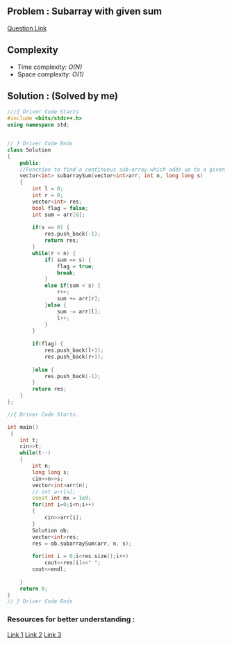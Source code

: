 ## Problem : Subarray with given sum

[Question Link](https://practice.geeksforgeeks.org/problems/subarray-with-given-sum-1587115621/1)

## Complexity
-   Time complexity: _O(N)_
-   Space complexity: _O(1)_

## Solution : (Solved by me)

```cpp
///{ Driver Code Starts
#include <bits/stdc++.h>
using namespace std;


// } Driver Code Ends
class Solution
{
    public:
    //Function to find a continuous sub-array which adds up to a given number.
    vector<int> subarraySum(vector<int>arr, int n, long long s)
    {
        int l = 0;
        int r = 0;
        vector<int> res;
        bool flag = false;
        int sum = arr[0];
        
        if(s == 0) {
            res.push_back(-1);
            return res;
        }
        while(r < n) {
            if( sum == s) {
                flag = true;
                break;
            }
            else if(sum < s) {
                r++;
                sum += arr[r];
            }else {
                sum -= arr[l];
                l++;
            }
        }
        
        if(flag) {
            res.push_back(l+1);
            res.push_back(r+1);
            
        }else {
            res.push_back(-1);
        }
        return res;
    }
};

//{ Driver Code Starts.

int main()
 {
    int t;
    cin>>t;
    while(t--)
    {
        int n;
        long long s;
        cin>>n>>s;
        vector<int>arr(n);
        // int arr[n];
        const int mx = 1e9;
        for(int i=0;i<n;i++)
        {
            cin>>arr[i];
        }
        Solution ob;
        vector<int>res;
        res = ob.subarraySum(arr, n, s);
        
        for(int i = 0;i<res.size();i++)
            cout<<res[i]<<" ";
        cout<<endl;
        
    }
	return 0;
}
// } Driver Code Ends
```


### Resources for better understanding :

[Link 1](https://youtu.be/Ofl4KgFhLsM)
[Link 2](https://youtu.be/-Mu95hv8EHw)
[Link 3](https://www.example.com)



